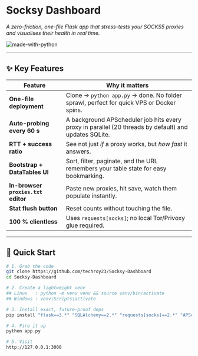 # Socksy Dashboard
*A zero-friction, one-file Flask app that stress-tests your SOCKS5 proxies and visualises their health in real time.*

![made-with-python](https://img.shields.io/badge/Made%20with-Python%203.11+-blue.svg)

---

## ✨ Key Features
| Feature | Why it matters |
|---------|----------------|
| **One-file deployment** | Clone → `python app.py` → done. No folder sprawl, perfect for quick VPS or Docker spins. |
| **Auto-probing every 60 s** | A background APScheduler job hits every proxy in parallel (20 threads by default) and updates SQLite. |
| **RTT + success ratio** | See not just *if* a proxy works, but *how fast* it answers. |
| **Bootstrap + DataTables UI** | Sort, filter, paginate, and the URL remembers your table state for easy bookmarking. |
| **In-browser `proxies.txt` editor** | Paste new proxies, hit save, watch them populate instantly. |
| **Stat flush button** | Reset counts without touching the file. |
| **100 % clientless** | Uses `requests[socks]`; no local Tor/Privoxy glue required. |

---

## 🚀 Quick Start

```bash
# 1. Grab the code
git clone https://github.com/techroy23/Socksy-Dashboard
cd Socksy-Dashboard

# 2. Create a lightweight venv
## Linux   : python -m venv venv && source venv/bin/activate
## Windows : venv\Scripts\activate

# 3. Install exact, future-proof deps
pip install "flask==3.*" "SQLAlchemy==2.*" "requests[socks]==2.*" "APScheduler==3.*"

# 4. Fire it up
python app.py

# 5. Visit
http://127.0.0.1:3000
```
